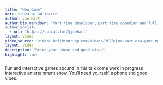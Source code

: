 ```yaml
---
title: "New Game"
date: "2023-06-30 16:15"
author: Joe Hart
author_bio_markdown: "Part time developer, part time comedian and full time fool Joe Hart has been building software and slinging jokes for the better part of a decade. Mostly being a frontend engineering consultant by day, Joe has snuck into Andy’s Brighton Ruby promised land to talk about games, interactivity and ideally make you laugh."
author_social:
  - url: "https://social.lol/@joehart"
layout: video
video_source: "videos.brightonruby.com/videos/2023/joe-hart-new-game.mp4"
layout: video
description: "Bring your phone and good vibes"
highlight: true
---
```


Fun and interactive games abound in this talk come work in progress interactive entertainment show. You’ll need yourself, a phone and good vibes.
